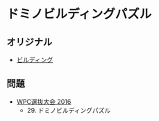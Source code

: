 # ドミノビルディングパズル

## オリジナル
- [ビルディング](skyscrapers.md)

## 問題
- [WPC選抜大会 2016](../questions/jwpc2016.md)
	- 29\. ドミノビルディングパズル
